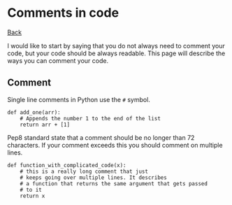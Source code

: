 # Comments in code

[Back](README.md)

I would like to start by saying that you do not always need to comment your code, but your code should be always readable. 
This page will describe the ways you can comment your code.

## Comment

Single line comments in Python use the `#` symbol. 

```
def add_one(arr):
    # Appends the number 1 to the end of the list
    return arr + [1]
```

Pep8 standard state that a comment should be no longer than 72 characters. If your comment exceeds this you should
comment on multiple lines. 

```
def function_with_complicated_code(x):
    # this is a really long comment that just
    # keeps going over multiple lines. It describes
    # a function that returns the same argument that gets passed
    # to it
    return x
```

